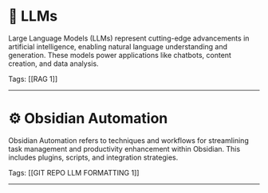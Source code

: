 # 🤖 LLMs  
Large Language Models (LLMs) represent cutting-edge advancements in artificial intelligence, enabling natural language understanding and generation. These models power applications like chatbots, content creation, and data analysis.  

Tags: [[RAG 1]]  

---

# ⚙️ Obsidian Automation  
Obsidian Automation refers to techniques and workflows for streamlining task management and productivity enhancement within Obsidian. This includes plugins, scripts, and integration strategies.  

Tags: [[GIT REPO LLM FORMATTING 1]]  

---
